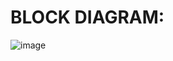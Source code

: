 # BLOCK DIAGRAM:
![image](https://user-images.githubusercontent.com/99087988/155833276-c4801621-8585-4990-892c-67e28a1652a4.png)
